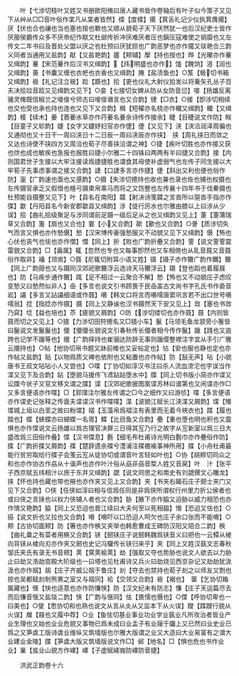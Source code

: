 <!-- { "loadSidebar": true } -->
　　叶【弋涉切枝叶又姓又书册欧阳脩曰唐人藏书皆作卷轴后有叶子似今策子又见下从艸从□□音叶俗作枼凡从枼者皆然】楪【度楪】擖【箕舌礼记少仪执箕膺擖】厌【伏也合也禳也当也塞也按也斁也又顺从貌荀子天下厌然犹一也后汉纪吏士皆作厌服侯霸传众多不厌帝纪作猒又杜邺传折冲厌难厌者压也鎭压寇难使之销靡也又左传文二年书曰及晋处父盟以厌之也杜预曰厌犹损也广韵恶梦也亦作魇又琰艳合三韵义同者当通用又盐韵】猒【又盐艳韵】靥【颊辅】擪【持也按也】晔【光曜亦作曅又缉韵】曅【宋范曅作后汉书又缉韵】【炜明盛也亦作】馌【餽饷】浥【润也又缉韵】裛【书囊又缠也衣帊也衣香也又缉韵】腌【盐渍鱼也】○笈【极切书箱又缉韵】衱【礼记注立衱】跲【踬也】拾【更也仪礼大射仪拾发以将乗矢孔丛子百夫决拾竝音跲又见缉韵又见下】○妾【七接切女婢从防从女防音愆】唼【扬雄反离骚灵脩既信椒兰之唼倿兮师古曰唼倿谮言也又合韵】緁【□衣】○接【卽涉切相续也交也受也承也持也连也又见下又合韵】楫【短櫂亦名桡亦作檝又缉韵】檝【又缉韵】椄【续木】菨【莕菨水草亦作荇菨名菨余诗传作接余】睫【目睫说文作防】眹【目童子又轸韵】婕【女字又婕妤妇官亦作倢】倢【又见下】浃【浃洽润泽周徧也又通彻也又十日干一周曰浃日十二日辰一周曰浃辰亦作挟】　挟【周礼挟日而敛之又达也诗使不挟四方又周洽也荀子尽善挟洽谓之神】○捷【疾叶切胜也亦作接又获也佽也成也敏疾也急报也报胜曰捷小尔雅二十四铢曰两两有半曰捷又合韵】接【内则国君世子生接以大牢注接读爲捷捷胜也谓食其母使补虚弱气也左传子同生接以大牢荀子先事虑事谓之接又合韵】誱【口誱多言亦作捷】倢【斜出又利也便也俗作防】寁【广韵速也亟也又感韵】○摄【失涉切摠持也收也兼也录也佐也捕也权摄也左传摄官承乏又假借也檀弓摄束帛乘马而将之又饬整也左传襄十四年书于伐秦摄也杜预能自摄整又见下】叶【县名在南阳】韘【射决诗笺韘之言沓所以彄沓手指亦作弽】歙【丹阳县名今新安郡歙县又缉韵】涉【徒行厉水也尔雅由膝以上曰涉从少误】拾【曲礼拾级聚足与涉同谓前足蹑一级后足从之也又缉韵又见上】萐【萐蒲瑞草又合韵】箑【扇也又合也】霎【小又合韵】歃【歠也又合韵】○詟【质涉切失气而言又惧也亦作慹慑】慹【汉宋博传豪强慹服又不动貌又见下又缉韵】慑【怖也心伏也丧气也怯也亦作慴】慴【同上】折【败也广韵折疉又合韵】霅【说文霅霅震雷貌又合韵】□【盎属】辄【忽然也专也又每事卽然也又车相倚也从耴音聂又音聂俗作取非】襵【领耑】○聂【尼辄切附耳小语又姓】镊【镊子亦作籋广韵作鑈】籋【同上广韵箝也又与蹑同汉郊祀歌籋浮云选诗天马籋浮云】蹑【登也蹈也着履屐也】防【马疾步通作籋】踂【足不相过一云聚合不解】慹【怖也又不动貌庄子虑叹变慹又曰慹然似非人】喦【多言也说文引书顾畏于民喦盖古文尚书字孔氏书作碞音岩】讘【多言又詀讘细语或作聂】嗫【韩文口将言而嗫嚅唐窦巩言若不出口世号嗫嚅翁】捻【指捻亦作摄】摄【同上又静谧也汉书摄然天下安又见上】敜【塞也书敜乃穽】埝【益也培也】苶【疲貌又屑韵】○防【涉切缕切也亦作聂】聂【内则皆聂而切之又见上】○猎【力渉切田狩摠名又□猎小车】鬣【马领毛鱼龙颔旁小鬐皆曰鬣说文发鬣鬣也】儠【儠儠长貌说文引春秋传长儠者相今传作鬣】躐【践也又逾跨也记学不躐等也】擸【广韵择持也崔骃达防辞无事则躐缨整襟注字宜从手引广雅云擸持也】○帖【他协切帛书题又牀前帷也又妥帖定也】怗【安也服也静也定也亦作帖又盐韵】贴【以物爲质又裨也依附也又粘置也亦作帖】防【鼔无声】呫【小貌唐书王叔文呫呫小人又尝也】○喋【丁协切如淳汉书注曰杀人流血滂沱也字误当作渫又见下及合韵】跕【堕貌马援传飞鸢跕跕堕水中】牒【同上切书版小简亦作谍又讼牒今状子又官文移文谓之牒】谍【汉郊祀歌披图案谍苏林曰谱第也又闲谍亦作□又多言便语亦作喋】□【郭璞注尔雅左传谓之□今之细作又曰游侦】喋【多言便语亦作谍史记张释之传啬夫谍谍汉书作喋喋】渫【波貌江赋长江浃渫又屑韵】堞【雉堞城上垣以白垩之故曰粉堞】褶【玉藻帛爲褶注有表里而无着今裌衣也】蹀【履也踏也】蝶【蛱蝶亦曰蝴蝶一名胥】鲽【比目鱼又合韵】疉【重也堕也明也积也又震惧也亦作惵说文云扬雄以爲古理官决罪三日得其宐乃行之故字从宐新室以爲三日大盛改爲三田俗作叠】惵【汉书惵息】氎【细毛布杜甫诗光明白氎巾亦作疉俗作防】揲【广韵折揲又屑韵】褋【楚辞遗余褋兮澧浦注褋襜褕事神所用】艓【小舟杜甫最能行贫穷取给行艓子会笺云宐从徒协切或谓音叶言轻如叶也】○协【胡颊切同众之和也亦作协古作劦从十谐声也亦作叶汁俗从刕非刕音棃人姓又音戻】叶　汁【张平子西京赋五纬相汁以旅于东井又缉韵】勰【说文同思之和南史有刘勰撰文心雕龙】挟【怀也持也藏也带也掖也亦作夹又见上又合韵】夹【书夹右碣石庄子劒士夹门又见下又合韵】○侠【任侠如淳曰相与信爲任同是非爲侠所谓权行州里力折公侯者也或曰侠之言挟也以权力侠辅人者也又合韵】胁【腋下亦作脇又迫胁以威力相恐也亦作愶又艳韵】脇【同上又恐迫也晋江续曰大夫何至以死相脇】愶【恐迫又怯也】○拹【说文折也又拉也又合韵】嗋【嗋吓以口恐迫人呵欠也庄子余口张而不能嗋】○颊【古协切面颊】防【箸也亦作梜又夹举也韩愈曹成王碑防汉阳又陌合二韵】梜【曲礼羮之有菜者用梜又合韵】铗【劒铗庄子说劒韩魏爲铗音义曰把也一云镡从棱向背铗从棱向刃亦作夹又劒也史记冯驩传长铗归来乎】夹【同上又姓汉蓺文志春秋邹氏夹氏有录无书音颊】荚【蓂荚榆荚】劫【强取又夺也势胁也说文人欲去以力胁止曰劫又浩劫宫殿大阶级也一曰塔也见杜甫诗又兵火曰劫烧见西京杂记又劫劫犹汲汲也亦作刼】刼【庄子齐威公刼于鲁庄】刦【夺去也禁持也荀子刦之以师友又剽也掠也吴都赋刦剞熊罴之室又与刼同】袷【交领又合韵】衱【裾也】　箧【乞协切箱属藏也】惬【快也适意也亦作防慊悏】防【汉文纪未有防志】慊【庄子天运篇尽去而后慊音惬又盐琰二韵】悏【广韵与惬同】怯【畏懦也慑也】○偞【呼协切卑也一曰美也】○燮【悉协切和也熟也说文从言从炎从又监本下从火误】躞【蹀躞行貌从火误】屧【屐也又履中荐】○业【鱼怯切基业事业功业学业蓺业凡所攻治者皆业产业生理也又始也业业危貌又事物已爲未成曰业孟子有业屦于牖上又已然曰业史业已爲之又笋虡工版诗虡业维纵又筑墙版也尔雅大版谓之业又大造曰大业易富有之谓大业建业金陵】牒【笋虡大版又筑墙版说文作□】邺【地名】□【惧也危也书作业业】嶪【岌业山貌方作嶫】嶫【子虚赋嵯峩防嶫防音捷】

　　洪武正韵卷十六
